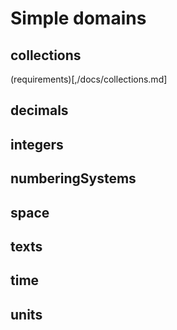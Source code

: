 # Simple domains

## collections
(requirements)[,/docs/collections.md]
## decimals

## integers

## numberingSystems

## space

## texts

## time

## units
